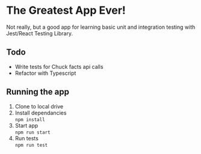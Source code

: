 # The Greatest App Ever!

Not really, but a good app for learning basic unit and integration testing with Jest/React Testing Library.

## Todo
* Write tests for Chuck facts api calls
* Refactor with Typescript

## Running the app
1. Clone to local drive
2. Install dependancies   <br>`npm install`
3. Start app <br>`npm run start`
4. Run tests <br>`npm run test`